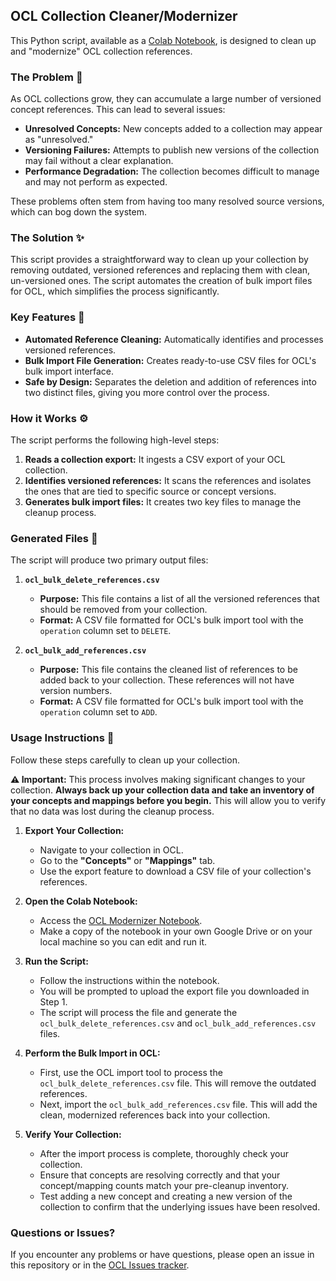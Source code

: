 ## **OCL Collection Cleaner/Modernizer**

This Python script, available as a [Colab Notebook](https://colab.research.google.com/drive/1h4arv7KE9bw_Cj5VdrijufeSX8nASP51), is designed to clean up and "modernize" OCL collection references.

### **The Problem** 🧐

As OCL collections grow, they can accumulate a large number of versioned concept references. This can lead to several issues:
* **Unresolved Concepts:** New concepts added to a collection may appear as "unresolved."
* **Versioning Failures:** Attempts to publish new versions of the collection may fail without a clear explanation.
* **Performance Degradation:** The collection becomes difficult to manage and may not perform as expected.

These problems often stem from having too many resolved source versions, which can bog down the system.

### **The Solution** ✨

This script provides a straightforward way to clean up your collection by removing outdated, versioned references and replacing them with clean, un-versioned ones. The script automates the creation of bulk import files for OCL, which simplifies the process significantly.

### **Key Features** 🚀
* **Automated Reference Cleaning:** Automatically identifies and processes versioned references.
* **Bulk Import File Generation:** Creates ready-to-use CSV files for OCL's bulk import interface.
* **Safe by Design:** Separates the deletion and addition of references into two distinct files, giving you more control over the process.

### **How it Works** ⚙️

The script performs the following high-level steps:
1.  **Reads a collection export:** It ingests a CSV export of your OCL collection.
2.  **Identifies versioned references:** It scans the references and isolates the ones that are tied to specific source or concept versions.
3.  **Generates bulk import files:** It creates two key files to manage the cleanup process.

### **Generated Files** 📂

The script will produce two primary output files:

1.  **`ocl_bulk_delete_references.csv`**
    * **Purpose:** This file contains a list of all the versioned references that should be removed from your collection.
    * **Format:** A CSV file formatted for OCL's bulk import tool with the `operation` column set to `DELETE`.

2.  **`ocl_bulk_add_references.csv`**
    * **Purpose:** This file contains the cleaned list of references to be added back to your collection. These references will not have version numbers.
    * **Format:** A CSV file formatted for OCL's bulk import tool with the `operation` column set to `ADD`.

### **Usage Instructions** 📝

Follow these steps carefully to clean up your collection.

**⚠️ Important:** This process involves making significant changes to your collection. **Always back up your collection data and take an inventory of your concepts and mappings before you begin.** This will allow you to verify that no data was lost during the cleanup process.

1.  **Export Your Collection:**
    * Navigate to your collection in OCL.
    * Go to the **"Concepts"** or **"Mappings"** tab.
    * Use the export feature to download a CSV file of your collection's references.

2.  **Open the Colab Notebook:**
    * Access the [OCL Modernizer Notebook](https://colab.research.google.com/drive/1h4arv7KE9bw_Cj5VdrijufeSX8nASP51).
    * Make a copy of the notebook in your own Google Drive or on your local machine so you can edit and run it.

3.  **Run the Script:**
    * Follow the instructions within the notebook.
    * You will be prompted to upload the export file you downloaded in Step 1.
    * The script will process the file and generate the `ocl_bulk_delete_references.csv` and `ocl_bulk_add_references.csv` files.

4.  **Perform the Bulk Import in OCL:**
    * First, use the OCL import tool to process the `ocl_bulk_delete_references.csv` file. This will remove the outdated references.
    * Next, import the `ocl_bulk_add_references.csv` file. This will add the clean, modernized references back into your collection.

5.  **Verify Your Collection:**
    * After the import process is complete, thoroughly check your collection.
    * Ensure that concepts are resolving correctly and that your concept/mapping counts match your pre-cleanup inventory.
    * Test adding a new concept and creating a new version of the collection to confirm that the underlying issues have been resolved.

### **Questions or Issues?**

If you encounter any problems or have questions, please open an issue in this repository or in the [OCL Issues tracker](https://github.com/OpenConceptLab/ocl_issues).
